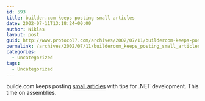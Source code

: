 ```yaml
---
id: 593
title: builder.com keeps posting small articles
date: 2002-07-11T13:18:24+00:00
author: Niklas
layout: post
guid: http://www.protocol7.com/archives/2002/07/11/buildercom-keeps-posting-small-articles/
permalink: /archives/2002/07/11/buildercom_keeps_posting_small_articles/
categories:
  - Uncategorized
tags:
  - Uncategorized
---
```

<div class='microid-2fc65b54868cc48fcc6e16ddeb939b6b725b0cd0'>
  <p>
    builde.com keeps posting <a href="http://builder.com.com/article.jhtml;jsessionid=M0DQY12ZDP13NTQQABUCFEY?id=u00320020710lan01.htm&page=1&vf=tt">small articles</a> with tips for .NET development. This time on assemblies.
  </p>
</div>